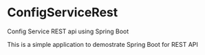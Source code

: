# ConfigServiceRest
Config Service REST api using Spring Boot

This is a simple application to demostrate Spring Boot for REST API
